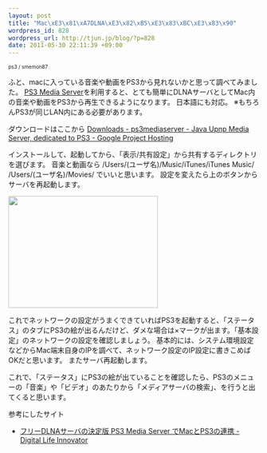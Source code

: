 ```yaml
--- 
layout: post
title: "Mac\xE3\x81\xA7DLNA\xE3\x82\xB5\xE3\x83\xBC\xE3\x83\x90"
wordpress_id: 828
wordpress_url: http://tjun.jp/blog/?p=828
date: 2011-05-30 22:11:39 +09:00
---
```

<span style="font-size:10px;"><a href="http://www.igosso.net/flk/4234591869.html" target="_blank"><img src="http://farm3.static.flickr.com/2469/4234591869_55581100d0_m.jpg" alt="" /></a><br />ps3 / smemon87</span>

ふと、macに入っている音楽や動画をPS3から見れないかと思って調べてみました。
<a href="http://ps3mediaserver.blogspot.com/">PS3 Media Server</a>を利用すると、とても簡単にDLNAサーバとしてMac内の音楽や動画をPS3から再生できるようになります。
日本語にも対応。
※もちろんPS3が同じLAN内にある必要があります。


ダウンロードはここから
<a href="http://code.google.com/p/ps3mediaserver/downloads/list">Downloads - ps3mediaserver - Java Upnp Media Server, dedicated to PS3 - Google Project Hosting</a>

インストールして、起動してから、「表示/共有設定」から共有するディレクトリを選びます。
音楽と動画なら
/Users/(ユーザ名)/Music/iTunes/iTunes Music/
/Users/(ユーザ名)/Movies/
でいいと思います。
設定を変えたら上のボタンからサーバを再起動します。

<a href="http://tjun.jp/blog/2011/05/mac-dlna/ps3mediaserver/" rel="attachment wp-att-848"><img src="http://tjun.jp/blog/wp-content/uploads/2011/05/PS3MediaServer-300x224.jpg" alt="" title="PS3MediaServer" width="300" height="224" class="aligncenter size-medium wp-image-848" /></a>

これでネットワークの設定がうまくできていればPS3を起動すると、「ステータス」のタブにPS3の絵が出るんだけど、ダメな場合は×マークが出ます。「基本設定」のネットワークの設定を確認しましょう。
基本的には、システム環境設定などからMac端末自身のIPを調べて、ネットワーク設定のIP設定に書きこめばOKだと思います。
またサーバ再起動します。

これで、「ステータス」にPS3の絵が出ていることを確認したら、PS3のメニューの「音楽」や「ビデオ」のあたりから「メディアサーバの検索」、を行うと出てくると思います。


参考にしたサイト
<ul>
	<li><a href="http://saya.s145.xrea.com/archives/2009/01/ps3_media_serve.html">フリーDLNAサーバの決定版 PS3 Media Server でMacとPS3の連携 - Digital Life Innovator</a></li>
</ul>

